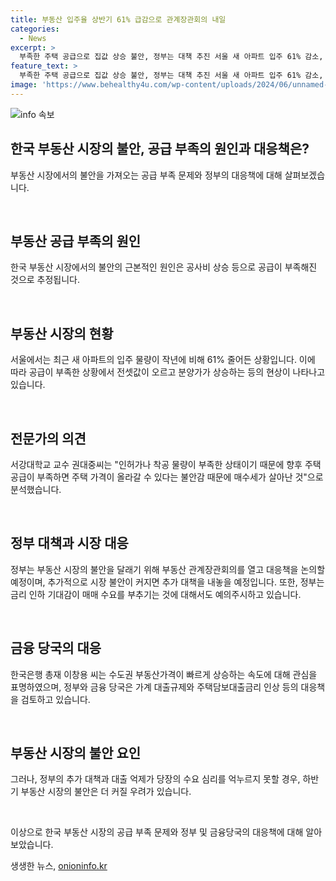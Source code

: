 ```yaml
---
title: 부동산 입주율 상반기 61% 급감으로 관계장관회의 내일
categories:
  - News
excerpt: >
  부족한 주택 공급으로 집값 상승 불안, 정부는 대책 추진 서울 새 아파트 입주 61% 감소, 전셋값 상승과 분양가 비쌈으로 패닉 바잉 우려. 교수는 공급 부족시 집값 상승 우려 언급하며, 정부는 대응책 논의 예정. 금리 인하 기대와 가계 대출규제로 시장 불안 확산, 하반기 불안 우려.
feature_text: >
  부족한 주택 공급으로 집값 상승 불안, 정부는 대책 추진 서울 새 아파트 입주 61% 감소, 전셋값 상승과 분양가 비쌈으로 패닉 바잉 우려. 교수는 공급 부족시 집값 상승 우려 언급하며, 정부는 대응책 논의 예정. 금리 인하 기대와 가계 대출규제로 시장 불안 확산, 하반기 불안 우려.
image: 'https://www.behealthy4u.com/wp-content/uploads/2024/06/unnamed-file.png'
---
```


<p><img src="https://www.behealthy4u.com/wp-content/uploads/2024/06/unnamed-file.png" alt="info 속보" /></p>

<h2 data-ke-size="size26">한국 부동산 시장의 불안, 공급 부족의 원인과 대응책은?</h2>

<p>부동산 시장에서의 불안을 가져오는 공급 부족 문제와 정부의 대응책에 대해 살펴보겠습니다.</p>

<p data-ke-size="size16">&nbsp;</p>

<h2 data-ke-size="size24">부동산 공급 부족의 원인</h2>

<p>한국 부동산 시장에서의 불안의 근본적인 원인은 공사비 상승 등으로 공급이 부족해진 것으로 추정됩니다.</p>

<p data-ke-size="size16">&nbsp;</p>

<h2 data-ke-size="size24">부동산 시장의 현황</h2>

<p>서울에서는 최근 새 아파트의 입주 물량이 작년에 비해 61% 줄어든 상황입니다. 이에 따라 공급이 부족한 상황에서 전셋값이 오르고 분양가가 상승하는 등의 현상이 나타나고 있습니다.</p>

<p data-ke-size="size16">&nbsp;</p>

<h2 data-ke-size="size24">전문가의 의견</h2>

<p>서강대학교 교수 권대중씨는 "인허가나 착공 물량이 부족한 상태이기 때문에 향후 주택 공급이 부족하면 주택 가격이 올라갈 수 있다는 불안감 때문에 매수세가 살아난 것"으로 분석했습니다.</p>

<p data-ke-size="size16">&nbsp;</p>

<h2 data-ke-size="size24">정부 대책과 시장 대응</h2>

<p>정부는 부동산 시장의 불안을 달래기 위해 부동산 관계장관회의를 열고 대응책을 논의할 예정이며, 추가적으로 시장 불안이 커지면 추가 대책을 내놓을 예정입니다. 또한, 정부는 금리 인하 기대감이 매매 수요를 부추기는 것에 대해서도 예의주시하고 있습니다.</p>

<p data-ke-size="size16">&nbsp;</p>

<h2 data-ke-size="size24">금융 당국의 대응</h2>

<p>한국은행 총재 이창용 씨는 수도권 부동산가격이 빠르게 상승하는 속도에 대해 관심을 표명하였으며, 정부와 금융 당국은 가계 대출규제와 주택담보대출금리 인상 등의 대응책을 검토하고 있습니다.</p>

<p data-ke-size="size16">&nbsp;</p>

<h2 data-ke-size="size24">부동산 시장의 불안 요인</h2>

<p>그러나, 정부의 추가 대책과 대출 억제가 당장의 수요 심리를 억누르지 못할 경우, 하반기 부동산 시장의 불안은 더 커질 우려가 있습니다.</p>

<p data-ke-size="size16">&nbsp;</p>

<p>이상으로 한국 부동산 시장의 공급 부족 문제와 정부 및 금융당국의 대응책에 대해 알아보았습니다.</p>
생생한 뉴스, <a href="https://onioninfo.kr" rel="dofollow">onioninfo.kr</a>


